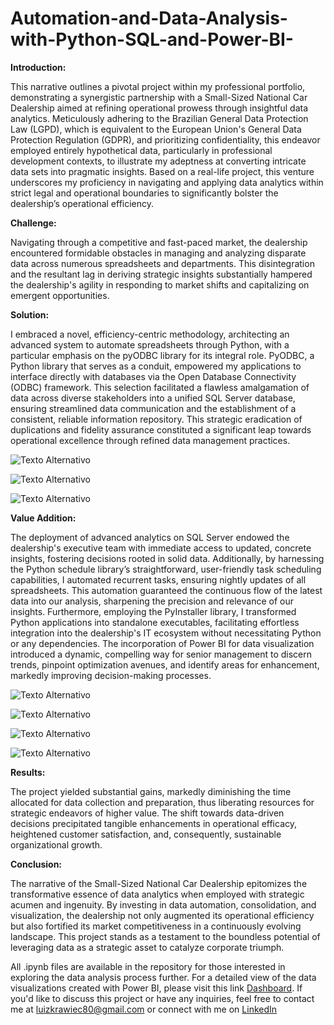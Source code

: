 # Automation-and-Data-Analysis-with-Python-SQL-and-Power-BI-

**Introduction:**

This narrative outlines a pivotal project within my professional portfolio, demonstrating a synergistic partnership with a Small-Sized National Car Dealership aimed at refining operational prowess through insightful data analytics. Meticulously adhering to the Brazilian General Data Protection Law (LGPD), which is equivalent to the European Union's General Data Protection Regulation (GDPR), and prioritizing confidentiality, this endeavor employed entirely hypothetical data, particularly in professional development contexts, to illustrate my adeptness at converting intricate data sets into pragmatic insights. Based on a real-life project, this venture underscores my proficiency in navigating and applying data analytics within strict legal and operational boundaries to significantly bolster the dealership’s operational efficiency.

**Challenge:**

Navigating through a competitive and fast-paced market, the dealership encountered formidable obstacles in managing and analyzing disparate data across numerous spreadsheets and departments. This disintegration and the resultant lag in deriving strategic insights substantially hampered the dealership's agility in responding to market shifts and capitalizing on emergent opportunities.

**Solution:**

I embraced a novel, efficiency-centric methodology, architecting an advanced system to automate spreadsheets through Python, with a particular emphasis on the pyODBC library for its integral role. PyODBC, a Python library that serves as a conduit, empowered my applications to interface directly with databases via the Open Database Connectivity (ODBC) framework. This selection facilitated a flawless amalgamation of data across diverse stakeholders into a unified SQL Server database, ensuring streamlined data communication and the establishment of a consistent, reliable information repository. This strategic eradication of duplications and fidelity assurance constituted a significant leap towards operational excellence through refined data management practices.

![Texto Alternativo](https://github.com/luizkrawiec/imagens-kaggle-AED-credito/blob/main/tela%201.png)

![Texto Alternativo](https://github.com/luizkrawiec/imagens-kaggle-AED-credito/blob/main/tela%202.png)

![Texto Alternativo](https://github.com/luizkrawiec/imagens-kaggle-AED-credito/blob/main/tela%203.png)

**Value Addition:**

The deployment of advanced analytics on SQL Server endowed the dealership's executive team with immediate access to updated, concrete insights, fostering decisions rooted in solid data. Additionally, by harnessing the Python schedule library’s straightforward, user-friendly task scheduling capabilities, I automated recurrent tasks, ensuring nightly updates of all spreadsheets. This automation guaranteed the continuous flow of the latest data into our analysis, sharpening the precision and relevance of our insights. Furthermore, employing the PyInstaller library, I transformed Python applications into standalone executables, facilitating effortless integration into the dealership's IT ecosystem without necessitating Python or any dependencies. The incorporation of Power BI for data visualization introduced a dynamic, compelling way for senior management to discern trends, pinpoint optimization avenues, and identify areas for enhancement, markedly improving decision-making processes.

![Texto Alternativo](https://github.com/luizkrawiec/imagens-kaggle-AED-credito/blob/main/tela%204.png)

![Texto Alternativo](https://github.com/luizkrawiec/imagens-kaggle-AED-credito/blob/main/tela%205.png)

![Texto Alternativo](https://github.com/luizkrawiec/imagens-kaggle-AED-credito/blob/main/tela%206.png)

![Texto Alternativo](https://github.com/luizkrawiec/imagens-kaggle-AED-credito/blob/main/tela%207.png)

**Results:**

The project yielded substantial gains, markedly diminishing the time allocated for data collection and preparation, thus liberating resources for strategic endeavors of higher value. The shift towards data-driven decisions precipitated tangible enhancements in operational efficacy, heightened customer satisfaction, and, consequently, sustainable organizational growth.

**Conclusion:**

The narrative of the Small-Sized National Car Dealership epitomizes the transformative essence of data analytics when employed with strategic acumen and ingenuity. By investing in data automation, consolidation, and visualization, the dealership not only augmented its operational efficiency but also fortified its market competitiveness in a continuously evolving landscape. This project stands as a testament to the boundless potential of leveraging data as a strategic asset to catalyze corporate triumph.

All .ipynb files are available in the repository for those interested in exploring the data analysis process further. For a detailed view of the data visualizations created with Power BI, please visit this link [Dashboard](https://app.powerbi.com/view?r=eyJrIjoiNjYwOTIzMzMtZjZjOS00OTA4LWI2MTEtMGQxNmViZjhiYzYxIiwidCI6ImU4Y2YyNjM5LTFmOTgtNGJiNC1iZDg5LWFiZDE0OTI4OTM3ZiJ9). If you'd like to discuss this project or have any inquiries, feel free to contact me at luizkrawiec80@gmail.com or connect with me on [LinkedIn](linkedin.com/in/luizkrawiec/)









